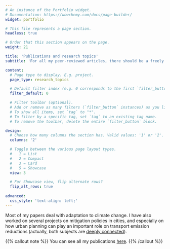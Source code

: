 ```yaml
---
# An instance of the Portfolio widget.
# Documentation: https://wowchemy.com/docs/page-builder/
widget: portfolio

# This file represents a page section.
headless: true

# Order that this section appears on the page.
weight: 21

title: 'Publications and research topics'
subtitle: 'For all my peer-reviewed articles, there should be a freely available version on [HAL](https://cv.archives-ouvertes.fr/vincent-viguie?langChosen=fr) or [Google Scholar](https://scholar.google.com/citations?user=iElc2G8AAAAJ&hl), either pre-print or post-print. But if you want the publisher version and do not have the access, [send me an email](mailto:viguie.cired@gmail.com).'

content:
  # Page type to display. E.g. project.
  page_type: research_topics

  # Default filter index (e.g. 0 corresponds to the first `filter_button` instance below).
  filter_default: 0

  # Filter toolbar (optional).
  # Add or remove as many filters (`filter_button` instances) as you like.
  # To show all items, set `tag` to "*".
  # To filter by a specific tag, set `tag` to an existing tag name.
  # To remove the toolbar, delete the entire `filter_button` block.

design:
  # Choose how many columns the section has. Valid values: '1' or '2'.
  columns: '2'

  # Toggle between the various page layout types.
  #   1 = List
  #   2 = Compact
  #   3 = Card
  #   5 = Showcase
  view: 3

  # For Showcase view, flip alternate rows?
  flip_alt_rows: true
  
advanced:
  css_style: 'text-align: left;'
---
```


Most of my papers deal with adaptation to climate change. I have also worked on several projects on mitigation policies in cities, and especially on how urban planning can play an important role on transport emission reductions (actually, both subjects are [deeply connected](https://doi.org/10.1038/nclimate1434)).

{{% callout note %}}
You can see all my publications [here](./publication/).
{{% /callout %}}

